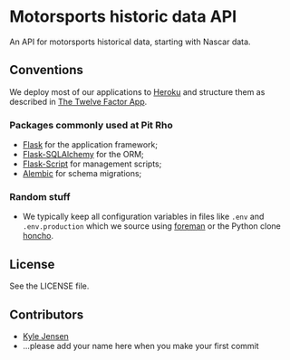 Motorsports historic data API
=============================

An API for motorsports historical data, starting with Nascar data.

## Conventions

We deploy most of our applications to [Heroku](http://heroku.com)
and structure them as described in
[The Twelve Factor App](http://12factor.net/).

### Packages commonly used at Pit Rho

* [Flask](http://flask.pocoo.org/) for the application framework;
* [Flask-SQLAlchemy](http://pythonhosted.org/Flask-SQLAlchemy/) for the ORM;
* [Flask-Script](http://flask-script.readthedocs.org/en/latest/) for management scripts;
* [Alembic](https://alembic.readthedocs.org/en/latest/) for schema migrations;

### Random stuff

* We typically keep all configuration variables in files like `.env` and `.env.production` which we source using [foreman](https://github.com/ddollar/foreman) or the Python clone [honcho](https://github.com/nickstenning/honcho).

## License

See the LICENSE file.

## Contributors

* [Kyle Jensen](https://github.com/kljensen)
* ...please add your name here when you make your first commit